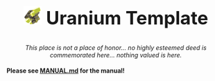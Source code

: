 <center id="start">
  <h2 style="font-size: 42px">
    <img src="docs/uranium.png" height="42px" alt="">
    <b>Uranium Template</b>
  </h2>
  <em>This place is not a place of honor... no highly esteemed deed is commemorated here... nothing valued is here.</em>
  <br>
</center>

#### Please see [MANUAL.md](MANUAL.md) for the manual!